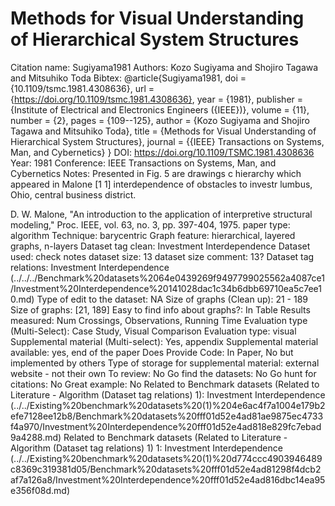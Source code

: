 # Methods for Visual Understanding of Hierarchical System Structures

Citation name: Sugiyama1981
Authors: Kozo Sugiyama and Shojiro Tagawa and Mitsuhiko Toda
Bibtex: @article{Sugiyama1981,
doi = {10.1109/tsmc.1981.4308636},
url = {https://doi.org/10.1109/tsmc.1981.4308636},
year = {1981},
publisher = {Institute of Electrical and Electronics Engineers ({IEEE})},
volume = {11},
number = {2},
pages = {109--125},
author = {Kozo Sugiyama and Shojiro Tagawa and Mitsuhiko Toda},
title = {Methods for Visual Understanding of Hierarchical System Structures},
journal = {{IEEE} Transactions on Systems, Man, and Cybernetics}
}
DOI: https://doi.org/10.1109/TSMC.1981.4308636
Year: 1981
Conference: IEEE Transactions on Systems, Man, and Cybernetics
Notes: Presented in Fig. 5 are drawings c
hierarchy which appeared in Malone [1 1]
interdependence of obstacles to investr
lumbus, Ohio, central business district.

D. W. Malone, "An introduction to the application of interpretive
structural modeling," Proc. IEEE, vol. 63, no. 3, pp. 397-404, 1975.
paper type: algorithm
Technique: barycentric
Graph feature: hierarchical, layered graphs, n-layers
Dataset tag clean: Investment Interdependence
Dataset used: check notes 
dataset size: 13
dataset size comment: 13?
Dataset tag relations: Investment Interdependence (../../../Benchmark%20datasets%2064e0439269f9497799025562a4087ce1/Investment%20Interdependence%20141028dac1c34b6dbb69710ea5c7ee10.md)
Type of edit to the dataset: NA
Size of graphs (Clean up): 21 - 189
Size of graphs: [21, 189]
Easy to find info about graphs?: In Table
Results measured: Num Crossings, Observations, Running Time
Evaluation type (Multi-Select): Case Study, Visual Comparison
Evaluation type: visual
Supplemental material (Multi-select): Yes, appendix
Supplemental material available: yes, end of the paper
Does Provide Code: In Paper, No but implemented by others
Type of storage for supplemental material: external website - not their own
To review: No
Go find the datasets: No
Go hunt for citations: No
Great example: No
Related to Benchmark datasets (Related to Literature - Algorithm (Dataset tag relations) 1): Investment Interdependence (../../Existing%20benchmark%20datasets%20(1)%204e6ac4f7a1004e179b2efe7128ee12b8/Benchmark%20datasets%20fff01d52e4ad81ae9875ec4733f4a970/Investment%20Interdependence%20fff01d52e4ad818e829fc7ebad9a4288.md)
Related to Benchmark datasets (Related to Literature - Algorithm (Dataset tag relations) 1) 1: Investment Interdependence (../../Existing%20benchmark%20datasets%20(1)%20d774ccc4903946489c8369c319381d05/Benchmark%20datasets%20fff01d52e4ad81298f4dcb2af7a126a8/Investment%20Interdependence%20fff01d52e4ad816dbc14ea95e356f08d.md)